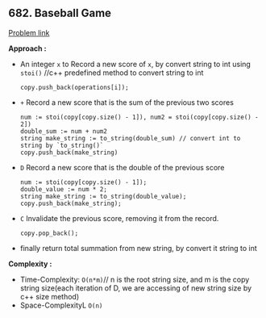 ## 682. Baseball Game

[Problem link](https://leetcode.com/problems/baseball-game/)

**Approach :**<br>

- An integer `x` to Record a new score of `x`, by convert string to int using `stoi()` //c++ predefined method to convert string to int
  ```
  copy.push_back(operations[i]);
  ```
- `+` Record a new score that is the sum of the previous two scores

  ```
  num := stoi(copy[copy.size() - 1]), num2 = stoi(copy[copy.size() - 2])
  double_sum := num + num2
  string make_string := to_string(double_sum) // convert int to string by `to_string()`
  copy.push_back(make_string)
  ```

- `D` Record a new score that is the double of the previous score
  ```
  num := stoi(copy[copy.size() - 1]);
  double_value := num * 2;
  string make_string := to_string(double_value);
  copy.push_back(make_string);
  ```
- `C` Invalidate the previous score, removing it from the record.
  ```
  copy.pop_back();
  ```
- finally return total summation from new string, by convert it string to int

**Complexity :**<br>

- Time-Complexity: `O(n*m)`// n is the root string size, and m is the copy string size(each iteration of D, we are accessing of new string size by c++ size method)
- Space-ComplexityL `O(n)`
